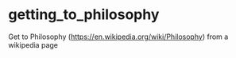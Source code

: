 # getting_to_philosophy
Get to Philosophy (https://en.wikipedia.org/wiki/Philosophy) from a wikipedia page
